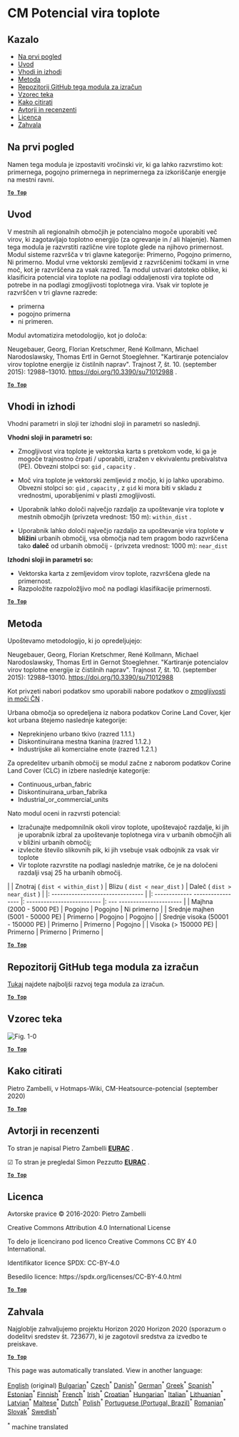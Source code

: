 <h1><a class="anchor" id="cm-heat-source-potential" href="#cm-heat-source-potential"><i class="fa fa-link"></i></a>CM Potencial vira toplote</h1><h2><a class="anchor" id="table-of-contents" href="#table-of-contents"><i class="fa fa-link"></i></a> Kazalo</h2><ul><li> <a href="#in-a-glance">Na prvi pogled</a></li><li> <a href="#introduction">Uvod</a></li><li> <a href="#inputs-and-outputs">Vhodi in izhodi</a></li><li> <a href="#method">Metoda</a></li><li> <a href="#github-repository-of-this-calculation-module">Repozitorij GitHub tega modula za izračun</a></li><li> <a href="#sample-run">Vzorec teka</a></li><li> <a href="#how-to-cite">Kako citirati</a></li><li> <a href="#authors-and-reviewers">Avtorji in recenzenti</a></li><li> <a href="#license">Licenca</a></li><li> <a href="#acknowledgement">Zahvala</a></li></ul><h2><a class="anchor" id="in-a-glance" href="#in-a-glance"><i class="fa fa-link"></i></a> Na prvi pogled</h2><p> Namen tega modula je izpostaviti vročinski vir, ki ga lahko razvrstimo kot: primernega, pogojno primernega in neprimernega za izkoriščanje energije na mestni ravni.</p><p> <a href="#table-of-contents"><strong><code>To Top</code></strong></a></p><h2><a class="anchor" id="introduction" href="#introduction"><i class="fa fa-link"></i></a> Uvod</h2><p> V mestnih ali regionalnih območjih je potencialno mogoče uporabiti več virov, ki zagotavljajo toplotno energijo (za ogrevanje in / ali hlajenje). Namen tega modula je razvrstiti različne vire toplote glede na njihovo primernost. Modul sisteme razvršča v tri glavne kategorije: Primerno, Pogojno primerno, Ni primerno. Modul vrne vektorski zemljevid z razvrščenimi točkami in vrne moč, kot je razvrščena za vsak razred. Ta modul ustvari datoteko oblike, ki klasificira potencial vira toplote na podlagi oddaljenosti vira toplote od potrebe in na podlagi zmogljivosti toplotnega vira. Vsak vir toplote je razvrščen v tri glavne razrede:</p><ul><li> primerna</li><li> pogojno primerna</li><li> ni primeren.</li></ul><p> Modul avtomatizira metodologijo, kot jo določa:</p><p> Neugebauer, Georg, Florian Kretschmer, René Kollmann, Michael Narodoslawsky, Thomas Ertl in Gernot Stoeglehner. &quot;Kartiranje potencialov virov toplotne energije iz čistilnih naprav&quot;. Trajnost 7, št. 10. (september 2015): 12988–13010. <a href="https://doi.org/10.3390/su71012988">https://doi.org/10.3390/su71012988</a> .</p><p> <a href="#table-of-contents"><strong><code>To Top</code></strong></a></p><h2><a class="anchor" id="inputs-and-outputs" href="#inputs-and-outputs"><i class="fa fa-link"></i></a> Vhodi in izhodi</h2><p> Vhodni parametri in sloji ter izhodni sloji in parametri so naslednji.</p><p> <strong>Vhodni sloji in parametri so:</strong></p><ul><li><p> Zmogljivost vira toplote je vektorska karta s pretokom vode, ki ga je mogoče trajnostno črpati / uporabiti, izražen v ekvivalentu prebivalstva (PE). Obvezni stolpci so: <code>gid</code> , <code>capacity</code> .</p></li><li><p> Moč vira toplote je vektorski zemljevid z močjo, ki jo lahko uporabimo. Obvezni stolpci so: <code>gid</code> , <code>capacity</code> , z <code>gid</code> ki mora biti v skladu z vrednostmi, uporabljenimi v plasti zmogljivosti.</p></li><li><p> Uporabnik lahko določi največjo razdaljo za upoštevanje vira toplote <strong>v</strong> mestnih območjih (privzeta vrednost: 150 m): <code>within_dist</code> .</p></li><li><p> Uporabnik lahko določi največjo razdaljo za upoštevanje vira toplote <strong>v bližini</strong> urbanih območij, vsa območja nad tem pragom bodo razvrščena tako <strong>daleč</strong> od urbanih območij - (privzeta vrednost: 1000 m): <code>near_dist</code></p></li></ul><p> <strong>Izhodni sloji in parametri so:</strong></p><ul><li> Vektorska karta z zemljevidom virov toplote, razvrščena glede na primernost.</li><li> Razpoložite razpoložljivo moč na podlagi klasifikacije primernosti.</li></ul><p> <a href="#table-of-contents"><strong><code>To Top</code></strong></a></p><h2><a class="anchor" id="method" href="#method"><i class="fa fa-link"></i></a> Metoda</h2><p> Upoštevamo metodologijo, ki jo opredeljujejo:</p><p> Neugebauer, Georg, Florian Kretschmer, René Kollmann, Michael Narodoslawsky, Thomas Ertl in Gernot Stoeglehner. &quot;Kartiranje potencialov virov toplotne energije iz čistilnih naprav&quot;. Trajnost 7, št. 10. (september 2015): 12988–13010. <a href="https://doi.org/10.3390/su71012988.">https://doi.org/10.3390/su71012988</a></p><p> Kot privzeti nabori podatkov smo uporabili nabore podatkov o <a href="https://gitlab.com/hotmaps/potential/WWTP/">zmogljivosti in moči ČN</a> .</p><p> Urbana območja so opredeljena iz nabora podatkov Corine Land Cover, kjer kot urbana štejemo naslednje kategorije:</p><ul><li> Neprekinjeno urbano tkivo (razred 1.1.1.)</li><li> Diskontinuirana mestna tkanina (razred 1.1.2.)</li><li> Industrijske ali komercialne enote (razred 1.2.1.)</li></ul><p> Za opredelitev urbanih območij se modul začne z naborom podatkov Corine Land Cover (CLC) in izbere naslednje kategorije:</p><ul><li> Continuous_urban_fabric</li><li> Diskontinuirana_urban_fabrika</li><li> Industrial_or_commercial_units</li></ul><p> Nato modul oceni in razvrsti potencial:</p><ul><li> Izračunajte medpomnilnik okoli virov toplote, upoštevajoč razdalje, ki jih je uporabnik izbral za upoštevanje toplotnega vira v urbanih območjih ali v bližini urbanih območij;</li><li> izvlecite število slikovnih pik, ki jih vsebuje vsak odbojnik za vsak vir toplote</li><li> Vir toplote razvrstite na podlagi naslednje matrike, če je na določeni razdalji vsaj 25 ha urbanih območij.</li></ul><p> | | Znotraj ( <code>dist &lt; within_dist</code> ) | Blizu ( <code>dist &lt; near_dist</code> ) | Daleč ( <code>dist &gt; near_dist</code> ) | |: -------------------------------- | |: ------------- ----------------- |: -------------------------- |: --- ---------------------- | | Majhna (2000 - 5000 PE) | Pogojno | Pogojno | Ni primerno | | Srednje majhen (5001 - 50000 PE) | Primerno | Pogojno | Pogojno | | Srednje visoka (50001 - 150000 PE) | Primerno | Primerno | Pogojno | | Visoka (&gt; 150000 PE) | Primerno | Primerno | Primerno |</p><p> <a href="#table-of-contents"><strong><code>To Top</code></strong></a></p><h2><a class="anchor" id="github-repository-of-this-calculation-module" href="#github-repository-of-this-calculation-module"><i class="fa fa-link"></i></a> Repozitorij GitHub tega modula za izračun</h2><p> <a href="https://github.com/HotMaps/heatsource_potential/tree/develop">Tukaj</a> najdete najboljši razvoj tega modula za izračun.</p><p> <a href="#table-of-contents"><strong><code>To Top</code></strong></a></p><h2><a class="anchor" id="sample-run" href="#sample-run"><i class="fa fa-link"></i></a> Vzorec teka</h2><img alt="Fig. 1-0" src="https://wiki.hotmaps.hevs.ch/en/CM-Heatsource-potential/cm-heat.png" title="Izvedite Heatsource CM"/><p> <a href="#table-of-contents"><strong><code>To Top</code></strong></a></p><h2><a class="anchor" id="how-to-cite" href="#how-to-cite"><i class="fa fa-link"></i></a> Kako citirati</h2><p> Pietro Zambelli, v Hotmaps-Wiki, CM-Heatsource-potencial (september 2020)</p><p> <a href="#table-of-contents"><strong><code>To Top</code></strong></a></p><h2><a class="anchor" id="authors-and-reviewers" href="#authors-and-reviewers"><i class="fa fa-link"></i></a> Avtorji in recenzenti</h2><p> To stran je napisal Pietro Zambelli <strong><a href="http://www.eurac.edu">EURAC</a></strong> .</p><p> ☑ To stran je pregledal Simon Pezzutto <strong><a href="http://www.eurac.edu">EURAC</a></strong> .</p><p> <a href="#table-of-contents"><strong><code>To Top</code></strong></a></p><h2><a class="anchor" id="license" href="#license"><i class="fa fa-link"></i></a> Licenca</h2><p> Avtorske pravice © 2016-2020: Pietro Zambelli</p><p> Creative Commons Attribution 4.0 International License</p><p> To delo je licencirano pod licenco Creative Commons CC BY 4.0 International.</p><p> Identifikator licence SPDX: CC-BY-4.0</p><p> Besedilo licence: https://spdx.org/licenses/CC-BY-4.0.html</p><p> <a href="#table-of-contents"><strong><code>To Top</code></strong></a></p><h2><a class="anchor" id="acknowledgement" href="#acknowledgement"><i class="fa fa-link"></i></a> Zahvala</h2><p> Najgloblje zahvaljujemo projektu Horizon 2020 Horizon 2020 (sporazum o dodelitvi sredstev št. 723677), ki je zagotovil sredstva za izvedbo te preiskave.</p><p> <a href="#table-of-contents"><strong><code>To Top</code></strong></a></p>
<!--- THIS IS A SUPER UNIQUE IDENTIFIER -->

This page was automatically translated. View in another language:

[English](../en/CM-Heat-source-potential) (original) [Bulgarian](../bg/CM-Heat-source-potential)<sup>\*</sup> [Czech](../cs/CM-Heat-source-potential)<sup>\*</sup> [Danish](../da/CM-Heat-source-potential)<sup>\*</sup> [German](../de/CM-Heat-source-potential)<sup>\*</sup> [Greek](../el/CM-Heat-source-potential)<sup>\*</sup> [Spanish](../es/CM-Heat-source-potential)<sup>\*</sup> [Estonian](../et/CM-Heat-source-potential)<sup>\*</sup> [Finnish](../fi/CM-Heat-source-potential)<sup>\*</sup> [French](../fr/CM-Heat-source-potential)<sup>\*</sup> [Irish](../ga/CM-Heat-source-potential)<sup>\*</sup> [Croatian](../hr/CM-Heat-source-potential)<sup>\*</sup> [Hungarian](../hu/CM-Heat-source-potential)<sup>\*</sup> [Italian](../it/CM-Heat-source-potential)<sup>\*</sup> [Lithuanian](../lt/CM-Heat-source-potential)<sup>\*</sup> [Latvian](../lv/CM-Heat-source-potential)<sup>\*</sup> [Maltese](../mt/CM-Heat-source-potential)<sup>\*</sup> [Dutch](../nl/CM-Heat-source-potential)<sup>\*</sup> [Polish](../pl/CM-Heat-source-potential)<sup>\*</sup> [Portuguese (Portugal, Brazil)](../pt/CM-Heat-source-potential)<sup>\*</sup> [Romanian](../ro/CM-Heat-source-potential)<sup>\*</sup> [Slovak](../sk/CM-Heat-source-potential)<sup>\*</sup>  [Swedish](../sv/CM-Heat-source-potential)<sup>\*</sup> 

<sup>\*</sup> machine translated
